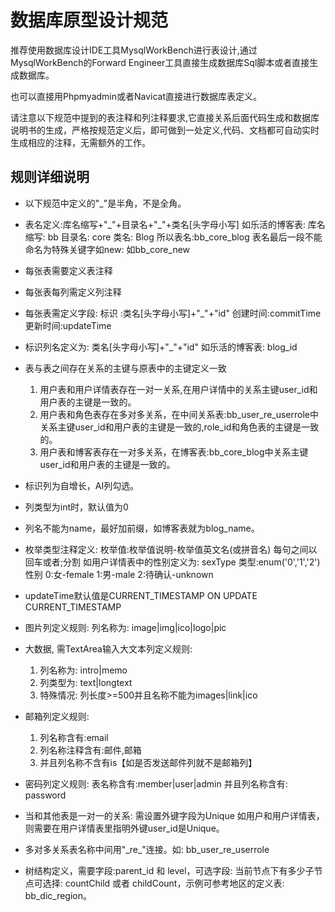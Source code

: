 # 数据库原型设计规范

推荐使用数据库设计IDE工具MysqlWorkBench进行表设计,通过MysqlWorkBench的Forward Engineer工具直接生成数据库Sql脚本或者直接生成数据库。

也可以直接用Phpmyadmin或者Navicat直接进行数据库表定义。

请注意以下规范中提到的表注释和列注释要求,它直接关系后面代码生成和数据库说明书的生成，严格按规范定义后，即可做到一处定义,代码、文档都可自动实时生成相应的注释，无需额外的工作。

## 规则详细说明

* 以下规范中定义的"\_"是半角，不是全角。
* 表名定义:库名缩写+"\_"+目录名+"\_"+类名[头字母小写]
  如乐活的博客表: 
      库名缩写: bb
      目录名: core
      类名: Blog
  所以表名:bb_core_blog
  表名最后一段不能命名为特殊关键字如new: 如bb_core_new

* 每张表需要定义表注释
* 每张表每列需定义列注释
* 每张表需定义字段: 
  标识    :类名[头字母小写]+"\_"+"id"
  创建时间:commitTime
  更新时间:updateTime

* 标识列名定义为: 类名[头字母小写]+"\_"+"id"
  如乐活的博客表: blog_id

* 表与表之间存在关系的主键与原表中的主键定义一致
  1. 用户表和用户详情表存在一对一关系,在用户详情中的关系主键user_id和用户表的主键是一致的。
  2. 用户表和角色表存在多对多关系，在中间关系表:bb_user_re_userrole中关系主键user_id和用户表的主键是一致的,role_id和角色表的主键是一致的。
  3. 用户表和博客表存在一对多关系，在博客表:bb_core_blog中关系主键user_id和用户表的主键是一致的。

* 标识列为自增长，AI列勾选。

* 列类型为int时，默认值为0

* 列名不能为name，最好加前缀，如博客表就为blog_name。

* 枚举类型注释定义:
  枚举值:枚举值说明-枚举值英文名(或拼音名)
  每句之间以回车或者;分割
  如用户详情表中的性别定义为: sexType
  类型:enum('0','1','2')
  性别
    0:女-female
    1:男-male
    2:待确认-unknown

* updateTime默认值是CURRENT_TIMESTAMP ON UPDATE CURRENT_TIMESTAMP

* 图片列定义规则: 
    列名称为: image|img|ico|logo|pic

* 大数据, 需TextArea输入大文本列定义规则:
    1. 列名称为: intro|memo
    2. 列类型为: text|longtext
    3. 特殊情况: 列长度>=500并且名称不能为images|link|ico

* 邮箱列定义规则:
  1. 列名称含有:email
  2. 列名称注释含有:邮件,邮箱
  3. 并且列名称不含有is【如是否发送邮件列就不是邮箱列】

* 密码列定义规则:
  表名称含有:member|user|admin 并且列名称含有: password

* 当和其他表是一对一的关系:
    需设置外键字段为Unique
    如用户和用户详情表，则需要在用户详情表里指明外键user_id是Unique。

* 多对多关系表名称中间用"\_re\_"连接。如: bb_user_re_userrole

* 树结构定义，需要字段:parent_id 和 level，可选字段: 当前节点下有多少子节点可选择: countChild 或者 childCount，示例可参考地区的定义表: bb_dic_region。
